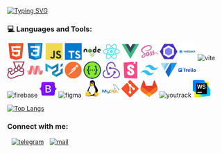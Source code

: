 <!-- ### Hi there 👋 -->

[![Typing SVG](https://readme-typing-svg.herokuapp.com?font=Fira+Code&size=25&duration=4000&pause=550&color=A175FFDF&width=435&lines=Hi+%E2%9A%A1+I+am+Frontend+developer)](https://git.io/typing-svg)


<h3>💻 Languages and Tools:</h3>
<p align="left"> 

<a href="https://www.w3.org/html/" target="_blank" style="text-decoration:none"> <img src="https://github.com/devicons/devicon/blob/master/icons/html5/html5-original.svg" alt="html5" width="40" height="40"/></a> 
<a href="https://www.w3schools.com/css/" target="_blank" style="text-decoration:none"> <img src="https://github.com/devicons/devicon/blob/master/icons/css3/css3-original.svg" alt="css3" width="40" height="40"/></a>
<a href="https://developer.mozilla.org/en-US/docs/Web/JavaScript" target="_blank" style="text-decoration:none"><img src="https://raw.githubusercontent.com/devicons/devicon/master/icons/javascript/javascript-original.svg" alt="javascript" width="40" height="40"/></a> 
<a href="https://www.typescriptlang.org/" target="_blank" style="text-decoration:none"><img src="https://github.com/devicons/devicon/blob/master/icons/typescript/typescript-plain.svg" alt="typescript" width="40" height="40"/></a> 
<a href="https://nodejs.org" target="_blank" target="_blank" style="text-decoration:none"> <img src="https://raw.githubusercontent.com/devicons/devicon/master/icons/nodejs/nodejs-original-wordmark.svg" alt="nodejs" width="40" height="40"/></a> 
<a href="https://reactjs.org/" target="_blank" style="text-decoration:none"><img src="https://github.com/devicons/devicon/blob/master/icons/react/react-original.svg" alt="react" width="40" height="40"/></a>
<a href="https://vuejs.org/" target="_blank" style="text-decoration:none"><img src="https://github.com/devicons/devicon/blob/master/icons/vuejs/vuejs-original.svg" alt="vuejs" width="40" height="40"/></a>
<a href="https://sass-lang.com" target="_blank" style="text-decoration:none"><img src="https://raw.githubusercontent.com/devicons/devicon/master/icons/sass/sass-original.svg" alt="sass" width="40" height="40"/></a> 
<a href="https://eslint.org/" target="_blank" style="text-decoration:none"><img src="https://github.com/devicons/devicon/blob/master/icons/eslint/eslint-original.svg" alt="eslint" width="40" height="40"/></a> 
<a href="https://webpack.js.org" target="_blank" style="text-decoration:none"><img src="https://github.com/devicons/devicon/blob/master/icons/webpack/webpack-original-wordmark.svg" alt="webpack" width="40" height="40"/>
<a href="https://vite.dev/" target="_blank" style="text-decoration:none"><img src="https://upload.wikimedia.org/wikipedia/commons/thumb/f/f1/Vitejs-logo.svg/1200px-Vitejs-logo.svg.png" alt="vite" width="40" height="40"/>
<a href="https://jestjs.io/" target="_blank" style="text-decoration:none"><img src="https://github.com/devicons/devicon/blob/master/icons/jest/jest-plain.svg" alt="jest" width="40" height="40"/>
<a href="https://materializecss.com/" target="_blank" style="text-decoration:none"><img src="https://github.com/devicons/devicon/blob/master/icons/materializecss/materializecss-original.svg" alt="materialize" width="40" height="40"/>
<a href="https://mui.com/material-ui/" target="_blank" style="text-decoration:none"><img src="https://github.com/devicons/devicon/blob/master/icons/materialui/materialui-original.svg" alt="materialui" width="40" height="40"/>
<a href="https://www.postman.com/" target="_blank" style="text-decoration:none"><img src="https://github.com/devicons/devicon/blob/master/icons/postman/postman-original.svg" alt="postman" width="40" height="40"/>
<a href="https://swagger.io/" target="_blank" style="text-decoration:none"><img src="https://github.com/devicons/devicon/blob/master/icons/swagger/swagger-original.svg" alt="swagger" width="40" height="40"/>
<a href="https://redux.js.org/" target="_blank" style="text-decoration:none"><img src="https://github.com/devicons/devicon/blob/master/icons/redux/redux-original.svg" alt="redux" width="40" height="40"/>
<a href="https://storybook.js.org/" target="_blank" style="text-decoration:none"><img src="https://github.com/devicons/devicon/blob/master/icons/storybook/storybook-original.svg" alt="storybook" width="40" height="40"/>
<a href="https://tailwindcss.com/" target="_blank" style="text-decoration:none"><img src="https://github.com/devicons/devicon/blob/master/icons/tailwindcss/tailwindcss-original.svg" alt="tailwind" width="40" height="40"/>
<a href="https://vuetifyjs.com/" target="_blank" style="text-decoration:none"><img src="https://github.com/devicons/devicon/blob/master/icons/vuetify/vuetify-original.svg" alt="vuetify" width="40" height="40"/>
<a href="https://trello.com/ru" target="_blank" style="text-decoration:none"><img src="https://github.com/devicons/devicon/blob/master/icons/trello/trello-plain-wordmark.svg" alt="trello" width="40" height="40"/>
<a href="https://firebase.google.com/" target="_blank" style="text-decoration:none"> <img src="https://www.vectorlogo.zone/logos/firebase/firebase-icon.svg" alt="firebase" width="40" height="40"/> </a>
<a href="https://getbootstrap.com" target="_blank" style="text-decoration:none"> <img src="https://github.com/devicons/devicon/blob/master/icons/bootstrap/bootstrap-original.svg" alt="bootstrap" width="40" height="40"/> </a> 
<a href="https://www.figma.com/" target="_blank" style="text-decoration:none"> <img src="https://www.vectorlogo.zone/logos/figma/figma-icon.svg" alt="figma" width="40" height="40"/> </a>
<a href="https://ubuntu.ru/doku.php" target="_blank" style="text-decoration:none"> <img src="https://github.com/devicons/devicon/blob/master/icons/linux/linux-original.svg" alt="linux" width="40" height="40"/> </a>
<a href="https://www.mysql.com/" target="_blank" style="text-decoration:none"> <img src="https://github.com/devicons/devicon/blob/master/icons/mysql/mysql-original-wordmark.svg" alt="mysql" width="40" height="40"/> </a> 
<a href="https://git-scm.com/" target="_blank" style="text-decoration:none"> <img src="https://github.com/devicons/devicon/blob/master/icons/git/git-original.svg" alt="git" width="40" height="40"/> </a>
<a href="https://about.gitlab.com/" target="_blank" style="text-decoration:none"> <img src="https://github.com/devicons/devicon/blob/master/icons/gitlab/gitlab-original.svg" alt="gitlab" width="40" height="40"/> </a>
<a href="https://www.jetbrains.com/ru-ru/youtrack/" target="_blank" style="text-decoration:none"> <img src="https://upload.wikimedia.org/wikipedia/commons/thumb/8/85/YouTrack_icon.svg/1200px-YouTrack_icon.svg.png" alt="youtrack" width="40" height="40"/> </a>
<a href="https://www.jetbrains.com/webstorm/" target="_blank" style="text-decoration:none"> <img src="https://github.com/devicons/devicon/blob/master/icons/webstorm/webstorm-original.svg" alt="webstorm" width="40" height="40"/> </a>
<br>
</p>

[![Top Langs](https://github-readme-stats.vercel.app/api/top-langs/?username=Victoria-Rozhkova&layout=compact)](https://github.com/anuraghazra/github-readme-stats)


<h3 align="left">Connect with me:</h3>
<p align="left">
<a href="https://t.me/vikirozh" target="_blank"><img src="https://cdn4.iconfinder.com/data/icons/socialcones/508/Telegram-512.png" alt="telegram" height="40" width="40" style="margin-left: 10px" /></a>
<a href="mailto:victoria.rozhkova@ro.ru" target="_blank"><img src="https://cdn-icons-png.flaticon.com/512/9073/9073086.png" alt="mail" height="40" width="40" style="margin-left: 10px" /></a>



<!--
**Victoria-Rozhkova/Victoria-Rozhkova** is a ✨ _special_ ✨ repository because its `README.md` (this file) appears on your GitHub profile.

Here are some ideas to get you started:

- 🔭 I’m currently working on ...
- 🌱 I’m currently learning ...
- 👯 I’m looking to collaborate on ...
- 🤔 I’m looking for help with ...
- 💬 Ask me about ...
- 📫 How to reach me: ...
- 😄 Pronouns: ...
- ⚡ Fun fact: ...
-->
